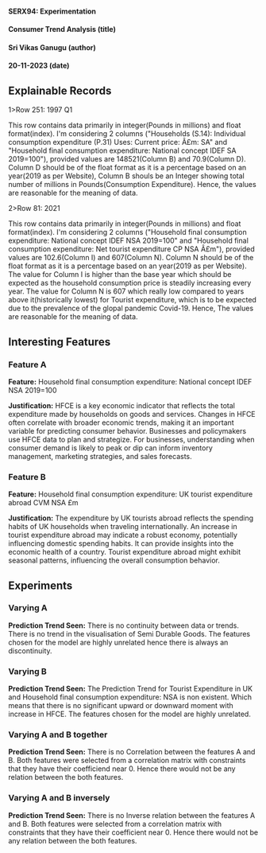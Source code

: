 #### SERX94: Experimentation

#### Consumer Trend Analysis (title)

#### Sri Vikas Ganugu (author)

#### 20-11-2023 (date)

## Explainable Records

1>Row 251: 1997 Q1

This row contains data primarily in integer(Pounds in millions) and float format(index). I'm considering 2 columns ("Households (S.14): Individual consumption expenditure (P.31) Uses: Current price: Â£m: SA" and "Household final consumption expenditure: National concept IDEF SA 2019=100"), provided values are 148521(Column B) and 70.9(Column D). Column D should be of the float format as it is a percentage based on an year(2019 as per Website), Column B shouls be an Integer showing total number of millions in Pounds(Consumption Expenditure). Hence, the values are reasonable for the meaning of data.

2>Row 81: 2021

This row contains data primarily in integer(Pounds in millions) and float format(index). I'm considering 2 columns ("Household final consumption expenditure: National concept IDEF NSA 2019=100" and "Household final consumption expenditure: Net tourist expenditure CP NSA Â£m"), provided values are 102.6(Column I) and 607(Column N). Column N should be of the float format as it is a percentage based on an year(2019 as per Website). The value for Column I is higher than the base year which should be expected as the household consumption price is steadily increasing every year. The value for Column N is 607 which really low compared to years above it(historically lowest) for Tourist expenditure, which is to be expected due to the prevalence of the glopal pandemic Covid-19. Hence, The values are reasonable for the meaning of data.

## Interesting Features

### Feature A

**Feature:** Household final consumption expenditure: National concept IDEF NSA 2019=100

**Justification:**
HFCE is a key economic indicator that reflects the total expenditure made by households on goods and services. Changes in HFCE often correlate with broader economic trends, making it an important variable for predicting consumer behavior. Businesses and policymakers use HFCE data to plan and strategize. For businesses, understanding when consumer demand is likely to peak or dip can inform inventory management, marketing strategies, and sales forecasts.

### Feature B

**Feature:** Household final consumption expenditure: UK tourist expenditure abroad CVM NSA £m

**Justification:**
The expenditure by UK tourists abroad reflects the spending habits of UK households when traveling internationally. An increase in tourist expenditure abroad may indicate a robust economy, potentially influencing domestic spending habits. It can provide insights into the economic health of a country. Tourist expenditure abroad might exhibit seasonal patterns, influencing the overall consumption behavior.

## Experiments

### Varying A

**Prediction Trend Seen:**
There is no continuity between data or trends. There is no trend in the visualisation of Semi Durable Goods. The features chosen for the model are highly unrelated hence there is always an discontinuity.

### Varying B

**Prediction Trend Seen:**
The Prediction Trend for Tourist Expenditure in UK and Household final consumption expenditure: NSA is non existent. Which means that there is no significant upward or downward moment with increase in HFCE. The features chosen for the model are highly unrelated.

### Varying A and B together

**Prediction Trend Seen:**
There is no Correlation between the features A and B. Both features were selected from a correlation matrix with constraints that they have their coefficiend near 0. Hence there would not be any relation between the both features.

### Varying A and B inversely

**Prediction Trend Seen:**
There is no Inverse relation between the features A and B. Both features were selected from a correlation matrix with constraints that they have their coefficient near 0. Hence there would not be any relation between the both features.
